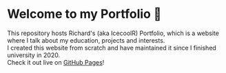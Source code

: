 # Welcome to my Portfolio 📖

This repository hosts Richard's (aka IcecoolR) Portfolio, which is a website where I talk about my education, projects and interests. <br>
I created this website from scratch and have maintained it since I finished university in 2020. <br> 
Check it out live on [GitHub Pages](https://icecoolr.github.io/Portfolio/)!

